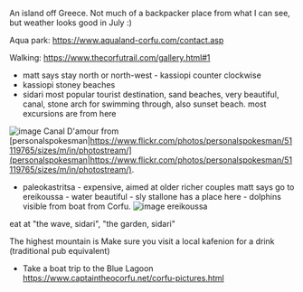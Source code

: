 An island off Greece. Not much of a backpacker place from what I can see, but weather looks good in July :)

Aqua park:
https://www.aqualand-corfu.com/contact.asp

Walking:
https://www.thecorfutrail.com/gallery.html#1

* matt says stay north or north-west - kassiopi counter clockwise
* kassiopi stoney beaches
* sidari most popular tourist destination, sand beaches, very beautiful, canal, stone arch for swimming through, also sunset beach. most excursions are from here

![image](https://farm1.static.flickr.com/32/51119765_c52ce07d4c.jpg)
Canal D'amour from [personalspokesman|https://www.flickr.com/photos/personalspokesman/51119765/sizes/m/in/photostream/](personalspokesman|https://www.flickr.com/photos/personalspokesman/51119765/sizes/m/in/photostream/).

* paleokastritsa - expensive, aimed at older richer couples
matt says go to ereikoussa - water beautiful - sly stallone has a place here - dolphins visible from boat from Corfu.
![image](https://farm5.static.flickr.com/4092/4840466661_9f9770f10f.jpg)
ereikoussa

eat at "the wave, sidari", "the garden, sidari"

The highest mountain is
Make sure you visit a local kafenion for a drink (traditional pub equivalent)

* Take a boat trip to the Blue Lagoon
https://www.captaintheocorfu.net/corfu-pictures.html



